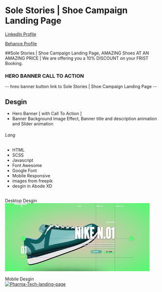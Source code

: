 # Sole Stories | Shoe Campaign Landing Page
<a href="https://www.linkedin.com/in/dharmendraverma95/" target="_blank">LinkedIn Profile </a>

<a href="https://www.behance.net/dhirukumar" target="_blank">Behance Profile </a>

##Sole Stories | Shoe Campaign Landing Page, AMAZING Shoes AT AN AMAZING PRICE | We are offering you a 10% DISCOUNT on your FRIST Booking.

### HERO BANNER CALL TO ACTION
-- hreo banner button link to Sole Stories | Shoe Campaign Landing Page  --

## Desgin 
<ul>
  <li>Hero Banner [ with Call To Action ]</li>
  <li>Banner Background Image Effect, Banner title and description animation and Slider animation </li>
</ul>

###### Lang
<ul>
  <li>HTML</li>
  <li>SCSS</li>
  <li>Javascript</li>
  <li>Font Awesome</li>
  <li>Google Font</li>
  <li>Mobile Responsive</li>
  <li>images from freepik</li>
  <li>desgin in Abode XD</li>
</ul>
<br>
<span>Desktop Desgin</span><br/>
<a href="https://www.behance.net/gallery/211859987/Sole-Stories-Shoe-Campaign-Landing-Page" target="_blank" >
<img src="./img/shoe-landing-page-desktop-ss.gif" alt="Pharma-Tech-landing-page" width="475px" />
</a>

<span>Mobile Desgin</span><br/>
<a href="https://www.behance.net/gallery/211859987/Sole-Stories-Shoe-Campaign-Landing-Page" target="_blank" >
<img src="./img/shoe-landing-page.gif" alt="Pharma-Tech-landing-page" width="375px" />
</a>



